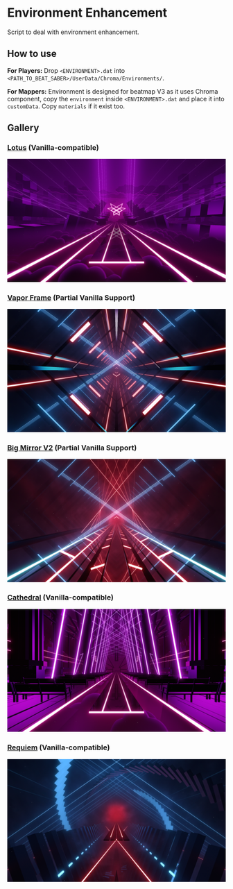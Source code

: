 # Environment Enhancement

Script to deal with environment enhancement.

## How to use

**For Players:**
Drop `<ENVIRONMENT>.dat` into `<PATH_TO_BEAT_SABER>/UserData/Chroma/Environments/`.

**For Mappers:**
Environment is designed for beatmap V3 as it uses Chroma component, copy the `environment` inside `<ENVIRONMENT>.dat` and place it into `customData`. Copy `materials` if it exist too.

## Gallery

### [Lotus](./lotus/) (Vanilla-compatible)

<img src="./lotus/environment.png">

### [Vapor Frame](./vapor-frame/) (Partial Vanilla Support)

<img src="./vapor-frame/environment.png">

### [Big Mirror V2](./bmv2/) (Partial Vanilla Support)

<img src="./bmv2/environment.png">

### [Cathedral](./cathedral/) (Vanilla-compatible)

<img src="./cathedral/environment.png">

### [Requiem](./requiem/) (Vanilla-compatible)

<img src="./requiem/environment.png">
